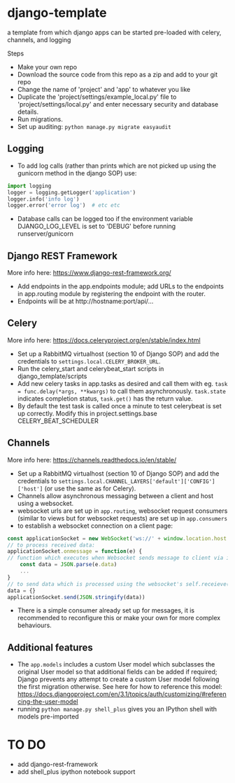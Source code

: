 # django-template
a template from which django apps can be started pre-loaded with celery, channels, and logging

Steps
- Make your own repo
- Download the source code from this repo as a zip and add to your git repo
- Change the name of 'project' and 'app' to whatever you like
- Duplicate the 'project/settings/example_local.py' file to 'project/settings/local.py' and enter necessary security and database details.
- Run migrations.
- Set up auditing: `python manage.py migrate easyaudit`

## Logging
- To add log calls (rather than prints which are not picked up using the gunicorn method in the django SOP) use:
```Python
import logging
logger = logging.getLogger('application')
logger.info('info log')
logger.error('error log')  # etc etc
```
- Database calls can be logged too if the environment variable DJANGO_LOG_LEVEL is set to 'DEBUG' before running runserver/gunicorn

## Django REST Framework
More info here: https://www.django-rest-framework.org/
- Add endpoints in the app.endpoints module; add URLs to the endpoints in app.routing module by registering the endpoint with the router.
- Endpoints will be at http://hostname:port/api/...

## Celery
More info here: https://docs.celeryproject.org/en/stable/index.html
- Set up a RabbitMQ virtualhost (section 10 of Django SOP) and add the credentials to `settings.local.CELERY_BROKER_URL`. 
- Run the celery_start and celerybeat_start scripts in django_template/scripts
- Add new celery tasks in app.tasks as desired and call them with eg. `task = func.delay(*args, **kwargs)` to call them asynchronously. `task.state` indicates completion status, `task.get()` has the return value.
- By default the test task is called once a minute to test celerybeat is set up correctly. Modify this in project.settings.base CELERY_BEAT_SCHEDULER

## Channels
More info here: https://channels.readthedocs.io/en/stable/
- Set up a RabbitMQ virtualhost (section 10 of Django SOP) and add the credentials to `settings.local.CHANNEL_LAYERS['default']['CONFIG']['host']` (or use the same as for Celery). 
- Channels allow asynchronous messaging between a client and host using a websocket.
- websocket urls are set up in `app.routing`, websocket request consumers (similar to views but for websocket requests) are set up in `app.consumers`
- to establish a websocket connection on a client page:
```JavaScript
const applicationSocket = new WebSocket('ws://' + window.location.host + '<websocket_path>' )
// to process received data:
applicationSocket.onmessage = function(e) { 
// function which executes when Websocket sends message to client via its self.send() method
    const data = JSON.parse(e.data) 
    ...
} 
// to send data which is processed using the websocket's self.receieve() method:
data = {}
applicationSocket.send(JSON.stringify(data))
```
- There is a simple consumer already set up for messages, it is recommended to reconfigure this or make your own for more complex behaviours.

## Additional features
- The `app.models` includes a custom User model which subclasses the original User model so that additional fields can be added if required; Django prevents any attempt to create a custom User model following the first migration otherwise. See here for how to reference this model: https://docs.djangoproject.com/en/3.1/topics/auth/customizing/#referencing-the-user-model
- running `python manage.py shell_plus` gives you an IPython shell with models pre-imported

# TO DO
- add django-rest-framework
- add shell_plus ipython notebook support
